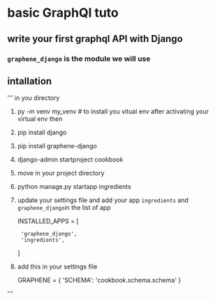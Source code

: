 # basic GraphQl tuto 
## write your first graphql API with Django 
### `graphene_django` is the module we will use 


## intallation 
'''
in you directory 
1. py -m venv my_venv  # to install you vitual env
after activating your virtual env then 
2. pip install django 
3. pip install graphene-django 
4. django-admin startproject cookbook
5. move in your project directory
6. python manage.py  startapp ingredients
7. update your settings file and add your app `ingredients` and `graphene_django`in the list of app 
  
	  INSTALLED_APPS = [
	    
	    'graphene_django',
	    'ingredients',
	]
7. add this in your settings file 

     GRAPHENE = {
    'SCHEMA': 'cookbook.schema.schema'
    }

''' 